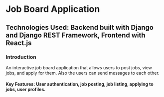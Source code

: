 # Job Board Application

## Technologies Used: Backend built with Django and Django REST Framework, Frontend with React.js

### Introduction
An interactive job board application that allows users to post jobs, view jobs, and apply for them.
Also the users can send messages to each other.

#### Key Features: User authentication, job posting, job listing, applying to jobs, user profiles.
